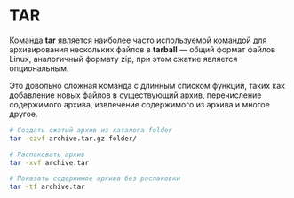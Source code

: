 # TAR

Команда **tar** является наиболее часто используемой командой для архивирования нескольких файлов в **tarball** — общий формат файлов Linux, аналогичный формату zip, при этом сжатие является опциональным.

Это довольно сложная команда с длинным списком функций, таких как добавление новых файлов в существующий архив, перечисление содержимого архива, извлечение содержимого из архива и многое другое.

```bash
# Создать сжатый архив из каталога folder
tar -czvf archive.tar.gz folder/

# Распаковать архив
tar -xvf archive.tar

# Показать содержимое архива без распаковки
tar -tf archive.tar
```
